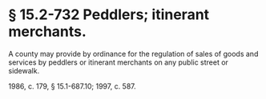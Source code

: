 # § 15.2-732 Peddlers; itinerant merchants.

<p>A county may provide by ordinance for the regulation of sales of goods and services by peddlers or itinerant merchants on any public street or sidewalk.</p><p>1986, c. 179, § 15.1-687.10; 1997, c. 587.</p>